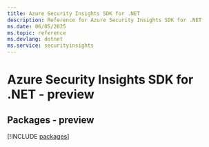 ```yaml
---
title: Azure Security Insights SDK for .NET
description: Reference for Azure Security Insights SDK for .NET
ms.date: 06/05/2025
ms.topic: reference
ms.devlang: dotnet
ms.service: securityinsights
---
```

# Azure Security Insights SDK for .NET - preview
## Packages - preview
[!INCLUDE [packages](security-insights-index.md)]